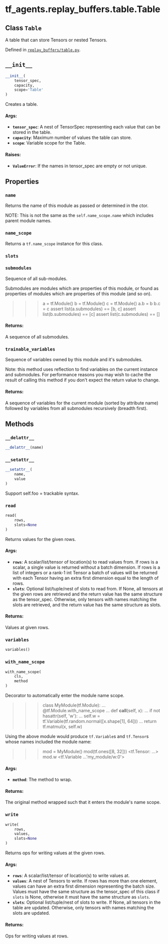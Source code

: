 <div itemscope itemtype="http://developers.google.com/ReferenceObject">
<meta itemprop="name" content="tf_agents.replay_buffers.table.Table" />
<meta itemprop="path" content="Stable" />
<meta itemprop="property" content="name"/>
<meta itemprop="property" content="name_scope"/>
<meta itemprop="property" content="slots"/>
<meta itemprop="property" content="submodules"/>
<meta itemprop="property" content="trainable_variables"/>
<meta itemprop="property" content="__delattr__"/>
<meta itemprop="property" content="__init__"/>
<meta itemprop="property" content="__setattr__"/>
<meta itemprop="property" content="read"/>
<meta itemprop="property" content="variables"/>
<meta itemprop="property" content="with_name_scope"/>
<meta itemprop="property" content="write"/>
</div>

# tf_agents.replay_buffers.table.Table

## Class `Table`

A table that can store Tensors or nested Tensors.





Defined in [`replay_buffers/table.py`](https://github.com/tensorflow/agents/tree/master/tf_agents/replay_buffers/table.py).

<!-- Placeholder for "Used in" -->


<h2 id="__init__"><code>__init__</code></h2>

``` python
__init__(
    tensor_spec,
    capacity,
    scope='Table'
)
```

Creates a table.

#### Args:

* <b>`tensor_spec`</b>: A nest of TensorSpec representing each value that can be
    stored in the table.
* <b>`capacity`</b>: Maximum number of values the table can store.
* <b>`scope`</b>: Variable scope for the Table.

#### Raises:

* <b>`ValueError`</b>: If the names in tensor_spec are empty or not unique.



## Properties

<h3 id="name"><code>name</code></h3>

Returns the name of this module as passed or determined in the ctor.

NOTE: This is not the same as the `self.name_scope.name` which includes
parent module names.

<h3 id="name_scope"><code>name_scope</code></h3>

Returns a `tf.name_scope` instance for this class.

<h3 id="slots"><code>slots</code></h3>



<h3 id="submodules"><code>submodules</code></h3>

Sequence of all sub-modules.

Submodules are modules which are properties of this module, or found as
properties of modules which are properties of this module (and so on).

>>> a = tf.Module()
>>> b = tf.Module()
>>> c = tf.Module()
>>> a.b = b
>>> b.c = c
>>> assert list(a.submodules) == [b, c]
>>> assert list(b.submodules) == [c]
>>> assert list(c.submodules) == []

#### Returns:

A sequence of all submodules.

<h3 id="trainable_variables"><code>trainable_variables</code></h3>

Sequence of variables owned by this module and it's submodules.

Note: this method uses reflection to find variables on the current instance
and submodules. For performance reasons you may wish to cache the result
of calling this method if you don't expect the return value to change.

#### Returns:

A sequence of variables for the current module (sorted by attribute
name) followed by variables from all submodules recursively (breadth
first).



## Methods

<h3 id="__delattr__"><code>__delattr__</code></h3>

``` python
__delattr__(name)
```



<h3 id="__setattr__"><code>__setattr__</code></h3>

``` python
__setattr__(
    name,
    value
)
```

Support self.foo = trackable syntax.

<h3 id="read"><code>read</code></h3>

``` python
read(
    rows,
    slots=None
)
```

Returns values for the given rows.

#### Args:

* <b>`rows`</b>: A scalar/list/tensor of location(s) to read values from. If rows is
    a scalar, a single value is returned without a batch dimension. If rows
    is a list of integers or a rank-1 int Tensor a batch of values will be
    returned with each Tensor having an extra first dimension equal to the
    length of rows.
* <b>`slots`</b>: Optional list/tuple/nest of slots to read from. If None, all
    tensors at the given rows are retrieved and the return value has the
    same structure as the tensor_spec. Otherwise, only tensors with names
    matching the slots are retrieved, and the return value has the same
    structure as slots.


#### Returns:

Values at given rows.

<h3 id="variables"><code>variables</code></h3>

``` python
variables()
```



<h3 id="with_name_scope"><code>with_name_scope</code></h3>

``` python
with_name_scope(
    cls,
    method
)
```

Decorator to automatically enter the module name scope.

>>> class MyModule(tf.Module):
...   @tf.Module.with_name_scope
...   def __call__(self, x):
...     if not hasattr(self, 'w'):
...       self.w = tf.Variable(tf.random.normal([x.shape[1], 64]))
...     return tf.matmul(x, self.w)

Using the above module would produce `tf.Variable`s and `tf.Tensor`s whose
names included the module name:

>>> mod = MyModule()
>>> mod(tf.ones([8, 32]))
<tf.Tensor: ...>
>>> mod.w
<tf.Variable ...'my_module/w:0'>

#### Args:

* <b>`method`</b>: The method to wrap.


#### Returns:

The original method wrapped such that it enters the module's name scope.

<h3 id="write"><code>write</code></h3>

``` python
write(
    rows,
    values,
    slots=None
)
```

Returns ops for writing values at the given rows.

#### Args:

* <b>`rows`</b>: A scalar/list/tensor of location(s) to write values at.
* <b>`values`</b>: A nest of Tensors to write. If rows has more than one element,
    values can have an extra first dimension representing the batch size.
    Values must have the same structure as the tensor_spec of this class
    if `slots` is None, otherwise it must have the same structure as
    `slots`.
* <b>`slots`</b>: Optional list/tuple/nest of slots to write. If None, all tensors
    in the table are updated. Otherwise, only tensors with names matching
    the slots are updated.


#### Returns:

Ops for writing values at rows.



